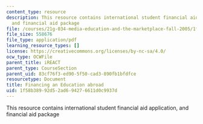 ```yaml
---
content_type: resource
description: This resource contains international student financial aid application,
  and financial aid package
file: /courses/21g-034-media-education-and-the-marketplace-fall-2005/1f58b38992d52ad694276611d0c9937d_MIT21G_034F05_financingedu.pdf
file_size: 558676
file_type: application/pdf
learning_resource_types: []
license: https://creativecommons.org/licenses/by-nc-sa/4.0/
ocw_type: OCWFile
parent_title: iREACT
parent_type: CourseSection
parent_uid: 83cf76f3-ed90-5f50-cad3-890fb1bfdfce
resourcetype: Document
title: Financing an Education abroad
uid: 1f58b389-92d5-2ad6-9427-6611d0c9937d
---
```

This resource contains international student financial aid application, and financial aid package